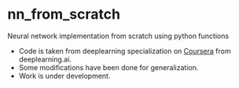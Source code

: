 # nn_from_scratch
Neural network implementation from scratch using python functions

- Code is taken from deeplearning specialization on [Coursera](https://www.coursera.org/specializations/deep-learning) from deeplearning.ai.
- Some modifications have been done for generalization.
- Work is under development.

